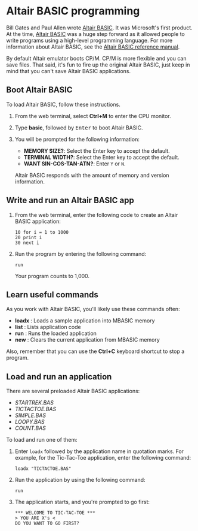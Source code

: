 # Altair BASIC programming

Bill Gates and Paul Allen wrote [Altair BASIC](https://en.wikipedia.org/wiki/Altair_BASIC?azure-portal=true). It was Microsoft's first product. At the time, [Altair BASIC](https://en.wikipedia.org/wiki/Altair_BASIC) was a huge step forward as it allowed people to write programs using a high-level programming language. For more information about Altair BASIC, see the [Altair BASIC reference manual](https://github.com/AzureSphereCloudEnabledAltair8800/Altair8800.manuals/blob/master/MITS_Altair8800Basic4.1Reference_April1977.pdf).

By default Altair emulator boots CP/M. CP/M is more flexible and you can save files. That said, it's fun to fire up the original Altair BASIC, just keep in mind that you can't save Altair BASIC applications.

## Boot Altair BASIC

To load Altair BASIC, follow these instructions.

1. From the web terminal, select **Ctrl+M** to enter the CPU monitor.
1. Type **basic**, followed by <kbd>Enter</kbd> to boot Altair BASIC.
1. You will be prompted for the following information:

    * **MEMORY SIZE?**: Select the Enter key to accept the default.
    * **TERMINAL  WIDTH?**: Select the Enter key to accept the default.
    * **WANT SIN-COS-TAN-ATN?**: Enter `Y` or `N`.

    Altair BASIC responds with the amount of memory and version information.

## Write and run an Altair BASIC app

1. From the web terminal, enter the following code to create an Altair BASIC application:

   ```basic
   10 for i = 1 to 1000
   20 print i
   30 next i
   ```

1. Run the program by entering the following command:

   ```basic
   run
   ```

   Your program counts to 1,000.

## Learn useful commands

As you work with Altair BASIC, you'll likely use these commands often:

* **loadx** : Loads a sample application into MBASIC memory
* **list** : Lists application code
* **run** : Runs the loaded application
* **new** : Clears the current application from MBASIC memory

Also, remember that you can use the **Ctrl+C** keyboard shortcut to stop a program.

## Load and run an application

There are several preloaded Altair BASIC applications:

* *STARTREK.BAS*
* *TICTACTOE.BAS*
* *SIMPLE.BAS*
* *LOOPY.BAS*
* *COUNT.BAS*

To load and run one of them:

1. Enter `loadx` followed by the application name in quotation marks. For example, for the Tic-Tac-Toe application, enter the following command:

   ```basic
   loadx "TICTACTOE.BAS"
   ```

1. Run the application by using the following command:

   ```basic
   run
   ```

1. The application starts, and you're prompted to go first:

   ```text
   *** WELCOME TO TIC-TAC-TOE ***
   > YOU ARE X's <
   DO YOU WANT TO GO FIRST?
   ```
